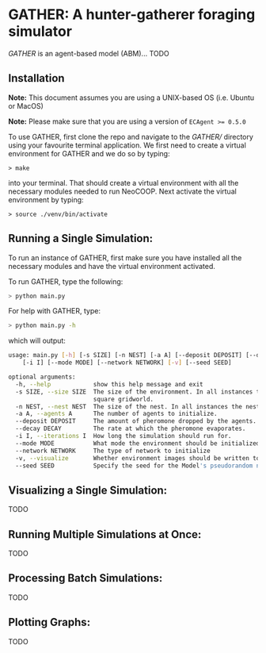# GATHER: A hunter-gatherer foraging simulator
*GATHER* is an agent-based model (ABM)... TODO 
## Installation

**Note:** This document assumes you are using a UNIX-based OS (i.e. Ubuntu or MacOS)

**Note:** Please make sure that you are using a version of `ECAgent >= 0.5.0`

To use GATHER, first clone the repo and navigate to the *GATHER/* directory using your favourite terminal application.
We first need to create a virtual environment for GATHER and we do so by typing:

`> make`

into your terminal. That should create a virtual environment with all the necessary modules needed to run NeoCOOP.
Next activate the virtual environment by typing:

`> source ./venv/bin/activate`

## Running a Single Simulation:

To run an instance of GATHER, first make sure you have installed all the necessary modules and have the virtual environment activated.

To run GATHER, type the following:
```bash
> python main.py
```

For help with GATHER, type:
```bash
> python main.py -h
```

which will output:
```bash
usage: main.py [-h] [-s SIZE] [-n NEST] [-a A] [--deposit DEPOSIT] [--decay DECAY] 
    [-i I] [--mode MODE] [--network NETWORK] [-v] [--seed SEED]

optional arguments:
  -h, --help            show this help message and exit
  -s SIZE, --size SIZE  The size of the environment. In all instances the environment will be a 
                        square gridworld.
  -n NEST, --nest NEST  The size of the nest. In all instances the nest will be square.
  -a A, --agents A      The number of agents to initialize.
  --deposit DEPOSIT     The amount of pheromone dropped by the agents.
  --decay DECAY         The rate at which the pheromone evaporates.
  -i I, --iterations I  How long the simulation should run for.
  --mode MODE           What mode the environment should be initialized to
  --network NETWORK     The type of network to initialize
  -v, --visualize       Whether environment images should be written to the output/ directory
  --seed SEED           Specify the seed for the Model's pseudorandom number generator

```
## Visualizing a Single Simulation:

TODO

## Running Multiple Simulations at Once:

TODO

## Processing Batch Simulations:

TODO

## Plotting Graphs:

TODO
